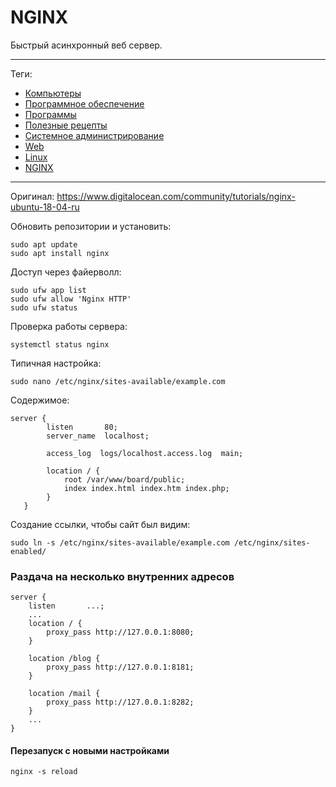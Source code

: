 # NGINX

Быстрый асинхронный веб сервер.

---

Теги:

- [Компьютеры](../../_tags/Компьютеры.md)
- [Программное обеспечение](../../_tags/Программное%20обеспечение.md)
- [Программы](../../_tags/Программы.md)
- [Полезные рецепты](../../_tags/Полезные%20рецепты.md)
- [Системное администрирование](../../_tags/Системное%20администрирование.md)
- [Web](../../_tags/Web.md)
- [Linux](../../_tags/Linux.md)
- [NGINX](../../_tags/NGINX.md)

---

Оригинал: https://www.digitalocean.com/community/tutorials/nginx-ubuntu-18-04-ru

Обновить репозитории и установить:

```shell
sudo apt update
sudo apt install nginx
```

Доступ через файерволл:

```shell
sudo ufw app list
sudo ufw allow 'Nginx HTTP'
sudo ufw status
```

Проверка работы сервера:

```shell
systemctl status nginx
```

Типичная настройка:

```shell
sudo nano /etc/nginx/sites-available/example.com
```

Содержимое:

```
server {
        listen       80;
        server_name  localhost;

        access_log  logs/localhost.access.log  main;

        location / {
            root /var/www/board/public;
            index index.html index.htm index.php;
        }
   }
```

Создание ссылки, чтобы сайт был видим:

```shell
sudo ln -s /etc/nginx/sites-available/example.com /etc/nginx/sites-enabled/
```

### Раздача на несколько внутренних адресов

```
server {
    listen       ...;
    ...
    location / {
        proxy_pass http://127.0.0.1:8080;
    }
    
    location /blog {
        proxy_pass http://127.0.0.1:8181;
    }

    location /mail {
        proxy_pass http://127.0.0.1:8282;
    }
    ...
}
```

#### Перезапуск с новыми настройками

```shell
nginx -s reload
```
